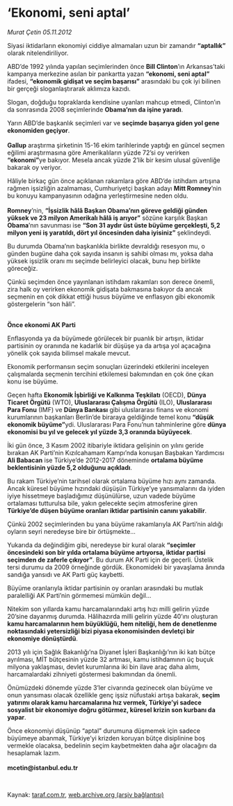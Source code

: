 # ‘Ekonomi, seni aptal’

*Murat Çetin 05.11.2012*

<div class="yazi"><p>Siyasi iktidarların ekonomiyi ciddiye almamaları uzun bir zamandır <b>“aptallık”</b> olarak nitelendiriliyor. </p>
<p>ABD’de 1992 yılında yapılan seçimlerinden önce <b>Bill Clinton</b>’ın Arkansas’taki kampanya merkezine asılan bir pankartta yazan <b>“ekonomi, seni aptal”</b> ifadesi, <b>“ekonomik gidişat ve seçim başarısı”</b> arasındaki bu çok iyi bilinen bir gerçeği sloganlaştırarak aklımıza kazıdı.</p>
<p>Slogan, doğduğu topraklarda kendisine uyanları mahcup etmedi, Clinton’ın da sonrasında 2008 seçimlerinde <b>Obama’nın da işine yaradı</b>.</p>
<p>Yarın ABD’de başkanlık seçimleri var ve <b>seçimde başarıya giden yol gene ekonomiden geçiyor</b>.<br/><br/><b>Gallup</b> araştırma şirketinin 15-16 ekim tarihlerinde yaptığı en güncel seçmen eğilimi araştırmasına göre Amerikalıların yüzde 72’si oy verirken <b>“ekonomi”</b>ye bakıyor. Mesela ancak yüzde 2’lik bir kesim ulusal güvenliğe bakarak oy veriyor.</p>
<p>Hâliyle birkaç gün önce açıklanan rakamlara göre ABD’de istihdam artışına rağmen işsizliğin azalmaması, Cumhuriyetçi başkan adayı <b>Mitt Romney</b>’nin bu konuyu kampanyasının odağına yerleştirmesine neden oldu.<br/><br/><b>Romney</b>’nin, <b>“İşsizlik hâlâ Başkan Obama’nın göreve geldiği günden yüksek ve 23 milyon Amerikalı hâlâ iş arıyor”</b> sözüne karşılık Başkan <b>Obama</b>’nın savunması ise <b>“Son 31 aydır üst üste büyüme gerçekleşti, 5,2 milyon yeni iş yaratıldı, dört yıl öncesinden daha iyisiniz”</b> şeklindeydi.</p>
<p>Bu durumda Obama’nın başkanlıkla birlikte devraldığı resesyon mu, o günden bugüne daha çok sayıda insanın iş sahibi olması mı, yoksa daha yüksek işsizlik oranı mı seçimde belirleyici olacak, bunu hep birlikte göreceğiz.</p>
<p>Çünkü seçimden önce yayınlanan istihdam rakamları son derece önemli, zira halk oy verirken ekonomik gidişata bakmasına bakıyor da ancak seçmenin en çok dikkat ettiği husus büyüme ve enflasyon gibi ekonomik göstergelerin “son hâli”.</p>
<p><b><br/>Önce ekonomi AK Parti</b></p>
<p>Enflasyonda ya da büyümede görülecek bir puanlık bir artışın, iktidar partisinin oy oranında ne kadarlık bir düşüşe ya da artışa yol açacağına yönelik çok sayıda bilimsel makale mevcut.</p>
<p>Ekonomik performansın seçim sonuçları üzerindeki etkilerini inceleyen çalışmalarda seçmenin tercihini etkilemesi bakımından en çok öne çıkan konu ise büyüme.</p>
<p>Geçen hafta <b>Ekonomik İşbirliği ve Kalkınma Teşkilatı</b> (OECD), <b>Dünya Ticaret Örgütü</b> (WTO), <b>Uluslararası Çalışma Örgütü</b> (ILO), <b>Uluslararası Para Fonu</b> (IMF) ve <b>Dünya Bankası</b> gibi uluslararası finans ve ekonomi kurumlarının başkanları Berlin’de biraraya geldiğinde temel konu <b>“düşük ekonomik büyüme”</b>ydi. Uluslararası Para Fonu’nun tahminlerine göre <b>dünya ekonomisi bu yıl ve gelecek yıl yüzde 3,3 oranında büyüyecek</b>.</p>
<p>İki gün önce, 3 Kasım 2002 itibariyle iktidara gelişinin on yılını geride bırakan AK Parti’nin Kızılcahamam Kampı’nda konuşan Başbakan Yardımcısı <b>Ali Babacan</b> ise Türkiye’de 2012-2017 döneminde <b>ortalama büyüme beklentisinin yüzde 5,2 olduğunu açıkladı</b>.</p>
<p>Bu rakam Türkiye’nin tarihsel olarak ortalama büyüme hızı aynı zamanda. Ancak küresel büyüme hızındaki düşüşün Türkiye’ye yansımalarını da iyiden iyiye hissetmeye başladığımız düşünülürse, uzun vadede büyüme ortalaması tutturulsa bile, yakın gelecekte seçim atmosferine giren <b>Türkiye’de düşen büyüme oranları iktidar partisinin canını yakabilir</b>.</p>
<p>Çünkü 2002 seçimlerinden bu yana büyüme rakamlarıyla AK Parti’nin aldığı oyların seyri neredeyse bire bir örtüşmekte...</p>
<p>Yukarıda da değindiğim gibi, neredeyse bir kural olarak <b>“seçimler öncesindeki son bir yılda ortalama büyüme artıyorsa, iktidar partisi seçimden de zaferle çıkıyor”</b>. Bu durum AK Parti için de geçerli. Üstelik tersi durumu da 2009 örneğinde gördük. Ekonomideki bir yavaşlama ânında sandığa yansıdı ve AK Parti güç kaybetti.</p>
<p>Büyüme oranlarıyla iktidar partisinin oy oranları arasındaki bu mutlak paralelliği AK Parti’nin görmemesi mümkün değil...</p>
<p>Nitekim son yıllarda kamu harcamalarındaki artış hızı milli gelirin yüzde 20’sine dayanmış durumda. Hâlihazırda milli gelirin yüzde 40’ını oluşturan <b>kamu harcamalarının hem büyüklüğü, hem niteliği, hem de denetlenme noktasındaki yetersizliği bizi piyasa ekonomisinden devletçi bir ekonomiye dönüştürdü</b>.</p>
<p>2013 yılı için Sağlık Bakanlığı’na Diyanet İşleri Başkanlığı’nın iki katı bütçe ayrılması, MİT bütçesinin yüzde 32 artması, kamu istihdamının üç buçuk milyona yaklaşması, devlet kurumlarına iki bin ilave araç daha alımı, harcamalardaki zihniyeti göstermesi bakımından da önemli.</p>
<p>Önümüzdeki dönemde yüzde 3’ler civarında gezinecek olan büyüme ve onun yansıması olacak özellikle genç işsiz nüfustaki artışa bakarak, <b>seçim yatırımı olarak kamu harcamalarına hız vermek, Türkiye’yi sadece sosyalist bir ekonomiye doğru götürmez, küresel krizin son kurbanı da yapar</b>.</p>
<p>Önce ekonomiyi düşünüp “aptal” durumuna düşmemek için sadece büyümeye abanmak, Türkiye’yi krizden koruyan bütçe disiplinine boş vermekle olacaksa, bedelinin seçim kaybetmekten daha ağır olacağını da hesaplamak lazım. <br/><br/><b>mcetin@istanbul.edu.tr</b></p>
<p> </p>
</div>

Kaynak: [taraf.com.tr](http://www.taraf.com.tr/murat-cetin/makale-ekonomi-seni-aptal.htm), [web.archive.org (arşiv bağlantısı)](http://web.archive.org/web/20131107153319/http://www.taraf.com.tr/murat-cetin/makale-ekonomi-seni-aptal.htm)
